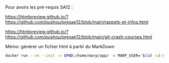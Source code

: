 Pour avoirs les pré-requis SA12 : 

https://htmlpreview.github.io/?https://github.com/pushou/presae12/blob/main/rappels-et-infos.html

https://htmlpreview.github.io/?https://github.com/pushou/presae12/blob/main/git-crash-courses.html

Mémo: générer un fichier html à partir du MarkDown
```bash
docker run --rm --init -v $PWD:/home/marp/app/ -e MARP_USER="$(id -u):$(id -g)"  -e LANG=$LANG marpteam/marp-cli ./rappels-et-infos.md --pdf
```